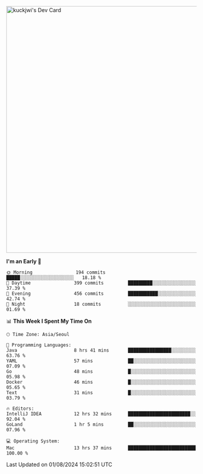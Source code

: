 <a href="https://app.daily.dev/kuckhwancho"><img src="https://api.daily.dev/devcards/v2/efef39c8028947428b3c0b486b9cd9b6.png?r=iz2&type=wide" width="652" alt="kuckjwi's Dev Card"/></a>

<!--START_SECTION:waka-->
**I'm an Early 🐤** 

```text
🌞 Morning                194 commits         █████░░░░░░░░░░░░░░░░░░░░   18.18 % 
🌆 Daytime                399 commits         █████████░░░░░░░░░░░░░░░░   37.39 % 
🌃 Evening                456 commits         ███████████░░░░░░░░░░░░░░   42.74 % 
🌙 Night                  18 commits          ░░░░░░░░░░░░░░░░░░░░░░░░░   01.69 % 
```


📊 **This Week I Spent My Time On** 

```text
🕑︎ Time Zone: Asia/Seoul

💬 Programming Languages: 
Java                     8 hrs 41 mins       ████████████████░░░░░░░░░   63.76 % 
YAML                     57 mins             ██░░░░░░░░░░░░░░░░░░░░░░░   07.09 % 
Go                       48 mins             █░░░░░░░░░░░░░░░░░░░░░░░░   05.98 % 
Docker                   46 mins             █░░░░░░░░░░░░░░░░░░░░░░░░   05.65 % 
Text                     31 mins             █░░░░░░░░░░░░░░░░░░░░░░░░   03.79 % 

🔥 Editors: 
IntelliJ IDEA            12 hrs 32 mins      ███████████████████████░░   92.04 % 
GoLand                   1 hr 5 mins         ██░░░░░░░░░░░░░░░░░░░░░░░   07.96 % 

💻 Operating System: 
Mac                      13 hrs 37 mins      █████████████████████████   100.00 % 
```


 Last Updated on 01/08/2024 15:02:51 UTC
<!--END_SECTION:waka-->
